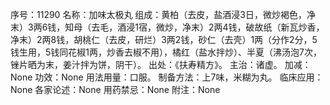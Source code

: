 序号：11290
名称：加味太极丸
组成：黄柏（去皮，盐酒浸3日，微炒褐色，净末）3两6钱，知母（去毛，酒浸1宿，微炒，净末）2两4钱，破故纸（新瓦炒香，净末）2两8钱，胡桃仁（去皮，研烂）3两2钱，砂仁（去壳）1两（分作2分，5钱生用，5钱同花椒1两，炒香去椒不用），橘红（盐水拌炒）、半夏（沸汤泡7次，锉片晒为末，姜汁拌为饼，阴干）。
出处：《扶寿精方》。
主治：诸虚。
加减：None
功效：None
用法用量：口服。
制备方法：上7味，米糊为丸。
临床应用：None
各家论述：None
用药禁忌：None
附注：None
